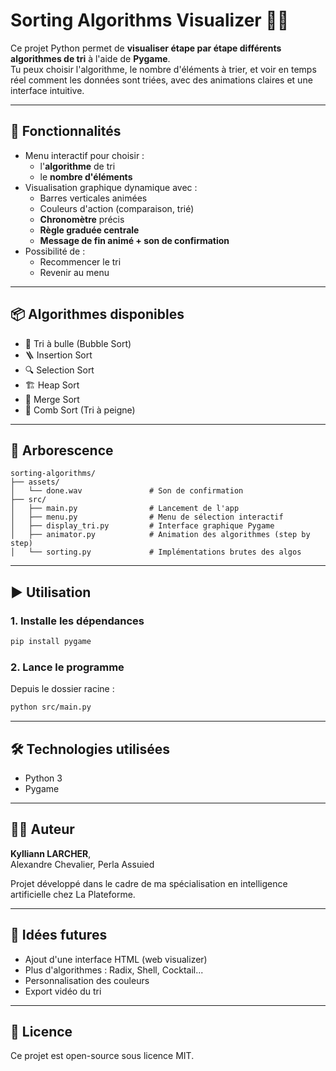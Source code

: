 # Sorting Algorithms Visualizer 🧠🎨

Ce projet Python permet de **visualiser étape par étape différents algorithmes de tri** à l'aide de **Pygame**.  
Tu peux choisir l'algorithme, le nombre d'éléments à trier, et voir en temps réel comment les données sont triées, avec des animations claires et une interface intuitive.

---

## 🚀 Fonctionnalités

- Menu interactif pour choisir :
  - l'**algorithme** de tri
  - le **nombre d'éléments**
- Visualisation graphique dynamique avec :
  - Barres verticales animées
  - Couleurs d'action (comparaison, trié)
  - **Chronomètre** précis
  - **Règle graduée centrale**
  - **Message de fin animé + son de confirmation**
- Possibilité de :
  - Recommencer le tri
  - Revenir au menu

---

## 📦 Algorithmes disponibles

- 🔁 Tri à bulle (Bubble Sort)
- 🪜 Insertion Sort
- 🔍 Selection Sort
- 🏗 Heap Sort
- 🧬 Merge Sort
- 🦷 Comb Sort (Tri à peigne)

---

## 📁 Arborescence

```
sorting-algorithms/
├── assets/
│   └── done.wav               # Son de confirmation
├── src/
│   ├── main.py                # Lancement de l'app
│   ├── menu.py                # Menu de sélection interactif
│   ├── display_tri.py         # Interface graphique Pygame
│   ├── animator.py            # Animation des algorithmes (step by step)
│   └── sorting.py             # Implémentations brutes des algos
```

---

## ▶️ Utilisation

### 1. Installe les dépendances

```bash
pip install pygame
```

### 2. Lance le programme

Depuis le dossier racine :

```bash
python src/main.py
```

---

## 🛠 Technologies utilisées

- Python 3
- Pygame

---

## 🙋‍♂️ Auteur

**Kylliann LARCHER**,  
Alexandre Chevalier,
Perla Assuied

Projet développé dans le cadre de ma spécialisation en intelligence artificielle chez La Plateforme.

---

## 🧠 Idées futures

- Ajout d'une interface HTML (web visualizer)
- Plus d'algorithmes : Radix, Shell, Cocktail...
- Personnalisation des couleurs
- Export vidéo du tri

---

## 📜 Licence

Ce projet est open-source sous licence MIT.
